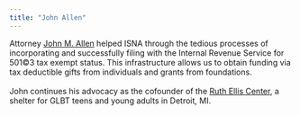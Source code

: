 ```yaml
---
title: "John Allen"
---
```


Attorney [John M. Allen][1] helped <span class="caps">ISNA</span> through the tedious processes of incorporating and successfully filing with the Internal Revenue Service for 501&#169;3 tax exempt status. This infrastructure allows us to obtain funding via tax deductible gifts from individuals and grants from foundations.<br><br>John continues his advocacy as the cofounder of the [Ruth Ellis Center][2], a shelter for <span class="caps">GLBT</span> teens and young adults in Detroit, MI.

 [1]: http://www.allenbrotherspllc.com/attjohnallen.html
 [2]: http://www.ruthelliscenter.com/